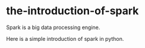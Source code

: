 # the-introduction-of-spark

Spark is a big data processing engine.

Here is a simple introduction of spark in python.
